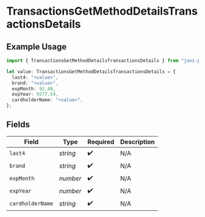 # TransactionsGetMethodDetailsTransactionsDetails

## Example Usage

```typescript
import { TransactionsGetMethodDetailsTransactionsDetails } from "jani-payments/models/operations";

let value: TransactionsGetMethodDetailsTransactionsDetails = {
  last4: "<value>",
  brand: "<value>",
  expMonth: 92.48,
  expYear: 9277.54,
  cardholderName: "<value>",
};
```

## Fields

| Field              | Type               | Required           | Description        |
| ------------------ | ------------------ | ------------------ | ------------------ |
| `last4`            | *string*           | :heavy_check_mark: | N/A                |
| `brand`            | *string*           | :heavy_check_mark: | N/A                |
| `expMonth`         | *number*           | :heavy_check_mark: | N/A                |
| `expYear`          | *number*           | :heavy_check_mark: | N/A                |
| `cardholderName`   | *string*           | :heavy_check_mark: | N/A                |